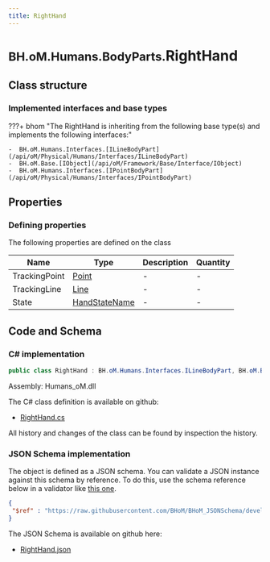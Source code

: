 ```yaml
---
title: RightHand
---
```


# <small>BH.oM.Humans.BodyParts.</small>**RightHand**



## Class structure

### Implemented interfaces and base types

???+ bhom "The RightHand is inheriting from the following base type(s) and implements the following interfaces:"

    -  BH.oM.Humans.Interfaces.[ILineBodyPart](/api/oM/Physical/Humans/Interfaces/ILineBodyPart)
    -  BH.oM.Base.[IObject](/api/oM/Framework/Base/Interface/IObject)
    -  BH.oM.Humans.Interfaces.[IPointBodyPart](/api/oM/Physical/Humans/Interfaces/IPointBodyPart)


## Properties



### Defining properties

The following properties are defined on the class

| Name             | Type             | Description      | Quantity         |
|------------------|------------------|------------------|------------------|
| TrackingPoint | [Point](/api/oM/Dimensional/Geometry/Vector/Point) | - | - |
| TrackingLine | [Line](/api/oM/Dimensional/Geometry/Curve/Line) | - | - |
| State | [HandStateName](/api/oM/Physical/Humans/Enums/HandStateName) | - | - |


## Code and Schema

### C# implementation

``` C# title="C#"
public class RightHand : BH.oM.Humans.Interfaces.ILineBodyPart, BH.oM.Base.IObject, BH.oM.Humans.Interfaces.IPointBodyPart
```

Assembly: Humans_oM.dll

The C# class definition is available on github:

- [RightHand.cs](https://github.com/BHoM/BHoM/blob/develop/Humans_oM/BodyParts\RightHand.cs)

All history and changes of the class can be found by inspection the history.
### JSON Schema implementation

The object is defined as a JSON schema. You can validate a JSON instance against this schema by reference. To do this, use the schema reference below in a validator like [this one](https://www.jsonschemavalidator.net/).

``` json title="JSON Schema"
{
 "$ref" : "https://raw.githubusercontent.com/BHoM/BHoM_JSONSchema/develop/Humans_oM/BodyParts/RightHand.json"
}
```

The JSON Schema is available on github here:

- [RightHand.json](https://github.com/BHoM/BHoM_JSONSchema/blob/develop/Humans_oM/BodyParts/RightHand.json)
